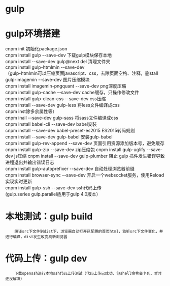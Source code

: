 # gulp
# gulp环境搭建
cnpm init  初始化package.json  
cnpm install gulp --save-dev  下载gulp模块保存本地  
cnpm install --save-dev gulp@next del  清理文件夹  
cnpm install gulp-htmlmin --save-dev  
（gulp-htmlmin可以压缩页面javascript、css，去除页面空格、注释，删stall gulp-imagemin --save-dev  图片压缩模块  
cnpm install imagemin-pngquant --save-dev  png深度压缩  
cnpm install gulp-cache --save-dev  cache缓存，只操作修改文件  
cnpm install gulp-clean-css --save-dev  css压缩  
cnpm install --save-dev gulp-less  将less文件编译成css   
cnpm inst除多余属性等）   
cnpm inall --save-dev gulp-sass  将sass文件编译成css    
cnpm install babel-cli --save-dev  babel安装     
cnpm install --save-dev babel-preset-es2015  ES2015转码规则  
cnpm install --save-dev gulp-babel  安装gulp-babel      
cnpm install gulp-rev-append --save-dev     页面引用资源添加版本号，避免缓存
cnpm install gulp-zip --save-dev   zip压缩包
cnpm install gulp-uglify --save-dev  js压缩
cnpm install --save-dev gulp-plumber  阻止 gulp 插件发生错误导致进程退出并输出错误日志  
cnpm install gulp-autoprefixer --save-dev 自动处理浏览器前缀   
cnpm install browser-sync --save-dev  开启一个websocket服务，使用Reload实现实时更新  
cnpm install gulp-ssh --save-dev ssh代码上传    
(gulp.series gulp.parallel适用于gulp 4.0版本）  
# 本地测试：gulp build  
		编译src下文件到dist下，浏览器自动打开已配置的首页html，监听src下文件变化，并进行编译，dist发生改变刷新浏览器  
# 代码上传：gulp dev  
		下载openssh进行本地ssh代码上传测试（代码上传已成功，但shell命令会卡死，暂时还没解决）  



